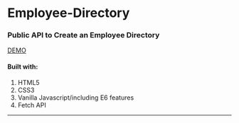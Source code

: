 # Employee-Directory

### Public API to Create an Employee Directory
[DEMO](https://www.google.com)
#### Built with:
1. HTML5
2. CSS3
3. Vanilla Javascript/including E6 features
4. Fetch API 
***
